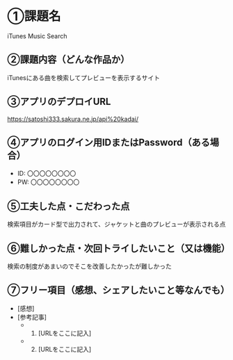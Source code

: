 # ①課題名
iTunes Music Search

## ②課題内容（どんな作品か）
iTunesにある曲を検索してプレビューを表示するサイト

## ③アプリのデプロイURL
https://satoshi333.sakura.ne.jp/api%20kadai/

## ④アプリのログイン用IDまたはPassword（ある場合）
- ID: 〇〇〇〇〇〇〇〇
- PW: 〇〇〇〇〇〇〇〇

## ⑤工夫した点・こだわった点
 検索項目がカード型で出力されて、ジャケットと曲のプレビューが表示される点

## ⑥難しかった点・次回トライしたいこと（又は機能）
検索の制度があまいのでそこを改善したかったが難しかった

## ⑦フリー項目（感想、シェアしたいこと等なんでも）
- [感想]
- [参考記事]
  - 1. [URLをここに記入]
  - 2. [URLをここに記入]
